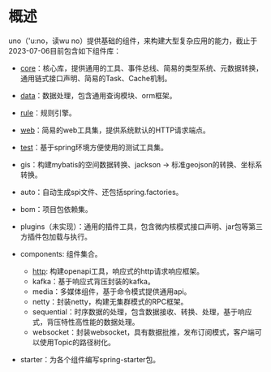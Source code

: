 

# 概述

uno（'u:no，读wu no）提供基础的组件，来构建大型复杂应用的能力，截止于2023-07-06目前包含如下组件库：

- <a href="./core.html">core</a>：核心库，提供通用的工具、事件总线、简易的类型系统、元数据转换，通用链式接口声明、简易的Task、Cache机制。
- <a href="./data.html">data</a>：数据处理，包含通用查询模块、orm框架。
- <a href="rule.html">rule</a>：规则引擎。
- <a href="./web.html">web</a>：简易的web工具集，提供系统默认的HTTP请求端点。
- <a href="./test.html">test</a>：基于spring环境方便使用的测试工具集。
- gis：构建mybatis的空间数据转换、jackson -> 标准geojson的转换、坐标系转换。
- auto：自动生成spi文件、还包括spring.factories。
- bom：项目包依赖集。
- plugins（未实现）：通用的插件工具，包含微内核模式接口声明、jar包等第三方插件包加载与执行。
- components: 组件集合。
    - <a href="./components/http.html">http</a>: 构建openapi工具，响应式的http请求响应框架。
    - kafka：基于响应式背压封装的kafka。
    - media：多媒体组件，基于命令模式提供通用api。
    - netty：封装netty，构建无集群模式的RPC框架。
    - sequential：时序数据的处理，包含数据接收、转换、处理，基于响应式，背压特性高性能的数据处理。
    - websocket：封装websocket，具有数据批推，发布订阅模式，客户端可以使用Topic的路径树化。

- starter：为各个组件编写spring-starter包。



